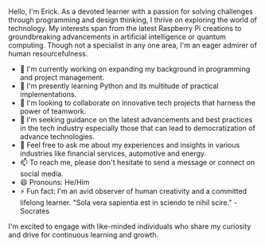 <p>
Hello, I'm Erick. As a devoted learner with a passion for solving challenges through programming and design thinking, I thrive on exploring the world of technology. My interests span from the latest Raspberry Pi creations to groundbreaking advancements in artificial intelligence or quantum computing. Though not a specialist in any one area, I'm an eager admirer of human resourcefulness.
</p>

<ul>
  <li>🔭 I'm currently working on expanding my background in programming and project management.</li>
  <li>🌱 I'm presently learning Python and its multitude of practical implementations.</li>
  <li>👯 I'm looking to collaborate on innovative tech projects that harness the power of teamwork.</li>
  <li>🤔 I'm seeking guidance on the latest advancements and best practices in the tech industry especially those that can lead to democratization of advance technologies.</li>
  <li>💬 Feel free to ask me about my experiences and insights in various industries like financial services, automotive and energy.</li>
  <li>📫 To reach me, please don't hesitate to send a message or connect on social media.</li>
  <li>😄 Pronouns: He/Him</li>
  <li>⚡ Fun fact: I'm an avid observer of human creativity and a committed lifelong learner. "Sola vera sapientia est in sciendo te nihil scire." - Socrates</li>
</ul>

<p>
I'm excited to engage with like-minded individuals who share my curiosity and drive for continuous learning and growth.
</p>
